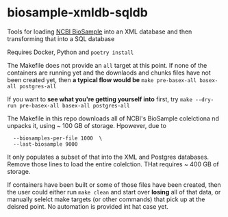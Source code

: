 # biosample-xmldb-sqldb
Tools for loading [NCBI BioSample](https://www.ncbi.nlm.nih.gov/biosample) into an XML database and then transforming that into a SQL database

Requires Docker, Python and `poetry install`

The Makefile does not provide an `all` target at this point.
If none of the containers are running yet and the downlaods and chunks files have not been created yet,
then **a typical flow would be** `make pre-basex-all basex-all postgres-all`

If you want to **see what you're getting yourself into** first, try `make --dry-run pre-basex-all basex-all postgres-all`

The Makefile in this repo downloads all of NCBI's BioSample colelctiona nd unpacks it, using ~ 100 GB of storage. Hpowever, due to 

```shell
  --biosamples-per-file 1000  \
  --last-biosample 9000
```

It only populates a subset of that into the XML and Postgres databases. Remove those lines to load the entire colelction. THat requires ~ 400 GB of storage.

If containers have been built or some of those files have been created, then the user could either run `make clean` and start over **losing** all of that data,
or manually selelct make targets (or other commands) that pick up at the deisred point. No automation is provided int hat case yet.

